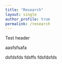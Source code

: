 ```yaml
---
title: "Research"
layout: single 
author_profile: true
permalink: /research
---
```


Test header

aasfsfsafa

dsfdsfds
fdsffs
fdsfdsfds
